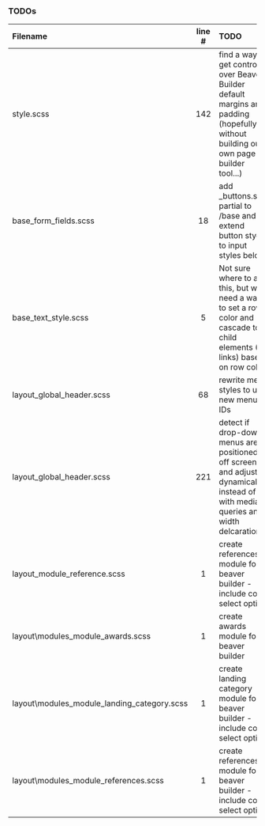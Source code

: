 ### TODOs
| Filename | line # | TODO
|:------|:------:|:------
| style.scss | 142 | find a way to get control over Beaver Builder default margins and padding (hopefully without building our own page builder tool...)
| base\_form_fields.scss | 18 | add _buttons.scss partial to /base and extend button styels to input styles below
| base\_text_style.scss | 5 | Not sure where to add this, but we need a way to set a row color and cascade to child elements (EG links) based on row color
| layout\_global_header.scss | 68 | rewrite menu styles to use new menu IDs
| layout\_global_header.scss | 221 | detect if drop-down menus are positioned off screen and adjust dynamically instead of with media queries and width delcarations
| layout\_module_reference.scss | 1 | create references module for beaver builder - include color select option
| layout\modules\_module_awards.scss | 1 | create awards module for beaver builder
| layout\modules\_module_landing_category.scss | 1 | create landing category module for beaver builder - include color select option
| layout\modules\_module_references.scss | 1 | create references module for beaver builder - include color select option
